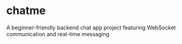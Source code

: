 # chatme
A beginner-friendly backend chat app project featuring WebSocket communication and real-time messaging
